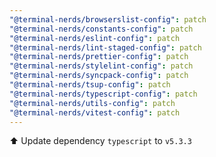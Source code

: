 ```yaml
---
"@terminal-nerds/browserslist-config": patch
"@terminal-nerds/constants-config": patch
"@terminal-nerds/eslint-config": patch
"@terminal-nerds/lint-staged-config": patch
"@terminal-nerds/prettier-config": patch
"@terminal-nerds/stylelint-config": patch
"@terminal-nerds/syncpack-config": patch
"@terminal-nerds/tsup-config": patch
"@terminal-nerds/typescript-config": patch
"@terminal-nerds/utils-config": patch
"@terminal-nerds/vitest-config": patch
---
```


⬆️ Update dependency `typescript` to `v5.3.3`
